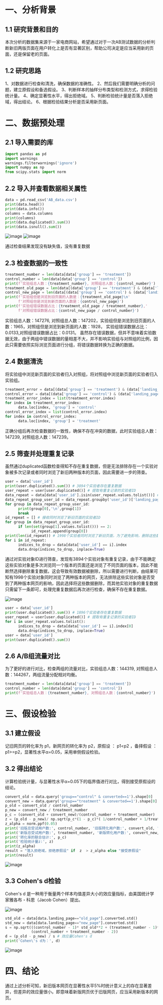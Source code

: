 # 一、分析背景
## 1.1 研究背景和目的
本次分析的数据集来源于一家电商网站，希望通过对于一次AB测试数据的分析判断新旧两版页面在用户转化上是否有显著区别，帮助公司决定是应当采用新的页面，还是保留老的页面。
## 1.2 研究思路
1、对数据进行检查和清洗，确保数据的准确性。
2、然后我们需要明确分析的问题，建立原假设和备选假设。
3、判断样本的抽样分布类型和检测方式，求得检验统计量。
4、确定显著性水平，得出拒绝域。
5、判断检验统计量是否落入拒绝域，得出结论。
6、根据检验结果分析是否采用新页面。
# 二、数据预处理
## 2.1 导入需要的库
```python
import pandas as pd
import warnings
warnings.filterwarnings('ignore')
import numpy as np
from scipy.stats import norm
```
## 2.2 导入并查看数据相关属性
```python
data = pd.read_csv('AB_data.csv')
print(data.head())
print(data.info())
columns = data.columns
print(columns)
print(data.duplicated().sum())
print(data.isnull().sum())
```
![image](https://github.com/user-attachments/assets/41416201-4292-436a-b1ab-475eb2f91d33)
![image](https://github.com/user-attachments/assets/52a0de2d-b5aa-46d2-9218-ce4973dc753a)

通过检查结果发现没有缺失值，没有重复数据
## 2.3 检查数据的一致性
```python
treatment_number = len(data[data['group'] == 'treatment'])
control_number = len(data[data['group'] == 'control'])
print(f'实验组总人数：{treatment_number}, 对照组总人数：{control_number}')
treatment_old_page = len(data[(data['group'] == 'treatment') & (data['landing_page'] == 'old_page')])
control_new_page = len(data[(data['group'] == 'control') & (data['landing_page'] == 'new_page')])
print(f'实验组但是浏览到旧页面的人数是：{treatment_old_page}\n'
      f'对照组但是浏览到新页面的人数是：{control_new_page}')
print(f'实验组错误数据占比：{treatment_old_page / treatment_number},'
      f'对照组错误数据占比：{control_new_page / control_number}')
```
实验组总人数：147276, 对照组总人数：147202，实验组但是浏览到旧页面的人数：1965，对照组但是浏览到新页面的人数：1928， 实验组错误数据占比：0.0133,对照组错误数据占比：0.0131。 虽然存在错误数据，但并不意味着实验数据无效，由于两组中错误数据的量相差不大，并不影响实验组与对照组的比例，因此只需要依照实际浏览页面进行分组，将错误数据转换为正确的数据。
## 2.4 数据清洗
将实验组中浏览新页面的实验者归入对照组，将对照组中浏览新页面的实验者归入实验组。
```python
treatment_error = data[(data['group'] == 'treatment') & (data['landing_page'] == 'old_page')]
control_error = data[(data['group'] == 'control') & (data['landing_page'] == 'new_page')]
treatment_error_index = list(treatment_error.index)
for index in treatment_error_index:
      data.loc[index, 'group'] = 'control'
control_error_index = list(control_error.index)
for index in control_error_index:
      data.loc[index, 'group'] = 'treatment'
```
正确分组后再次检查数据的一致性，确保不存在冲突的数据，此时实验组总人数：147239, 对照组总人数：147239。
## 2.5 筛查并处理重复记录
虽然通过duplicated函数检查得知不存在重复数据，但是无法排除存在一个实验对象被多次记录或者同时浏览了新旧两种版本的页面，因此需要进一步的筛查。
```python
user = data['user_id']
print(user.duplicated().sum()) # 3894个实验者存在重复数据
user_repeat = user[user.duplicated()] # 提取有重复记录的实验者ID
data_repeat = data[data['user_id'].isin(user_repeat.values.tolist())] # 提取实验者ID重复的所有数据
data_repeat_group_user_id = data_repeat.groupby('user_id')['landing_page']
for group in data_repeat_group_user_id:
      print(group[0],'\n',group[1])
      break
id_repeat = [] # 接收同时浏览了新旧页面的实验者ID
for group in data_repeat_group_user_id:
      if len(set(group[1].values.tolist())) == 2:
            id_repeat.append(group[0])
print(len(id_repeat)) # 1998个实验者同时浏览了新旧页面，为了避免影响，删除这些数据
for i in id_repeat:
      indices_to_drop = data[data['user_id'] == i].index
      data.drop(indices_to_drop, inplace=True)
```
通过对实验对象ID进行筛查，发现有3894个实验对象有重复记录，由于不能确定这些实验对象是多次浏览同一个版本的页面还是浏览了不同页面的版本，因此不能断然选择删除重复数据，这会导致有效数据被删除，所以需要进行判断，由结果可知有1998个实验对象同时浏览了两种版本的网页，无法排除这些实验对象是否受到了两种版本网页的影响，因此选择将这些数据删除，而其他实验对象的重复数据只需留下一条即可，处理完重复数据后再次进行检查，确保不存在重复数据。

![image](https://github.com/user-attachments/assets/a44958cb-04f6-4aad-9359-ffb3d7a872c2)

```python
user = data['user_id']
print(user.duplicated().sum()) # 1896个实验者存在重复数据
user_repeat = user[user.duplicated()] # 提取有重复记录的实验者ID
for i in user_repeat.values.tolist():
      indices_to_drop = data[data['user_id'] == i].index[0]
      data.drop(indices_to_drop, inplace=True)
user = data['user_id']
print(user.duplicated().sum())
```
## 2.6 A/B组流量对比
为了更好的进行对比，检查两组的流量对比，实验组总人数：144319, 对照组总人数：144267，两组流量分配相对均衡。
```python
treatment_number = len(data[data['group'] == 'treatment'])
control_number = len(data[data['group'] == 'control'])
print(f'实验组总人数：{treatment_number}, 对照组总人数：{control_number}')
```
# 三、假设检验
## 3.1 建立假设
记旧网页的转化率为 p1，新网页的转化率为 p2，原假设 ： p1<p2 ，备择假设 ：p1>=p2，显著性水平α=0.05，采用单侧假设检验。
## 3.2 得出结论
计算检验统计量，与显著性水平α=0.05下的临界值进行对比，得到接受原假设的结论。
```python
convert_old = data.query('group=="control" & converted==1').shape[0]
convert_new = data.query('group=="treatment" & converted==1').shape[0]
p_old = convert_old / control_number
p_new = convert_new / treatment_number
p_c = (convert_old + convert_new)/(control_number + treatment_number)
z = (p_old - p_new)/ np.sqrt(p_c*(1 - p_c)*( 1/control_number + 1/treatment_number))  #  检验统计量
z_alpha = norm.ppf(0.05)
print('旧版总受试用户数:', control_number, '旧版转化用户数:', convert_old, '旧版转化率:', p_old)
print('新版总受试用户数:', treatment_number, '新版转化用户数:', convert_new, '新版转化率:', p_new)
print('转化率的联合估计:', p_c)
print('检验统计量z:', z)
print(z_alpha)
result = "落入拒绝域，拒绝原假设" if  z  > z_alpha else "接受原假设"
print(result)
```
![image](https://github.com/user-attachments/assets/ca16d44a-5f94-456d-98fa-81de0651f858)

## 3.3 Cohen's d检验
Cohen's d 是一种用于衡量两个样本均值差异大小的效应量指标，由美国统计学家雅各布・科恩（Jacob Cohen）提出。

![image](https://github.com/user-attachments/assets/f06f37dc-ce9e-4660-ab91-fba27bf5722d)

```python
std_old = data[data.landing_page=="old_page"].converted.std()
std_new = data[data.landing_page=="new_page"].converted.std()
s = np.sqrt(((control_number - 1)* std_old**2 + (treatment_number - 1)* std_new**2 ) /
            (control_number + treatment_number - 2))
d = (p_old - p_new) / s # 效应量Cohen's d
print('Cohen\'s d为：', d)
```

![image](https://github.com/user-attachments/assets/888e0a76-a379-4ec4-88c2-c933094c9203)

# 四、结论
通过上述分析可知，新旧版本网页在显著性水平5%时统计意义上的存在显著差异，但差异的效应量很小。即意味着新版网页优于旧版网页，应当采用新版本的网页。
